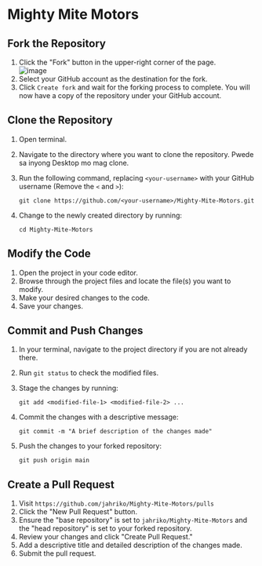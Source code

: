 # Mighty Mite Motors 

## Fork the Repository

1. Click the "Fork" button in the upper-right corner of the page.<br>
![image](https://user-images.githubusercontent.com/82688509/235267135-9d5546f7-7da6-4668-bbbd-456ee5839089.png)
2. Select your GitHub account as the destination for the fork.
3. Click `Create fork` and wait for the forking process to complete. You will now have a copy of the repository under your GitHub account.

## Clone the Repository

1. Open terminal.
2. Navigate to the directory where you want to clone the repository. Pwede sa inyong Desktop mo mag clone.
3. Run the following command, replacing `<your-username>` with your GitHub username (Remove the `<` and `>`):
   
   ```
   git clone https://github.com/<your-username>/Mighty-Mite-Motors.git
   ```
   
4. Change to the newly created directory by running:

   ```
   cd Mighty-Mite-Motors
   ```

## Modify the Code

1. Open the project in your code editor.
2. Browse through the project files and locate the file(s) you want to modify.
3. Make your desired changes to the code.
4. Save your changes.

## Commit and Push Changes

1. In your terminal, navigate to the project directory if you are not already there.
2. Run `git status` to check the modified files.
3. Stage the changes by running:

   ```
   git add <modified-file-1> <modified-file-2> ...
   ```

4. Commit the changes with a descriptive message:

   ```
   git commit -m "A brief description of the changes made"
   ```

5. Push the changes to your forked repository:

   ```
   git push origin main
   ```

## Create a Pull Request

1. Visit `https://github.com/jahriko/Mighty-Mite-Motors/pulls` 
2. Click the "New Pull Request" button.
3. Ensure the "base repository" is set to `jahriko/Mighty-Mite-Motors` and the "head repository" is set to your forked repository.
4. Review your changes and click "Create Pull Request."
5. Add a descriptive title and detailed description of the changes made.
6. Submit the pull request.
